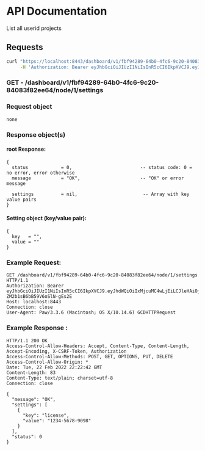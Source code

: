 # API Documentation

List all userid projects

## Requests

```sh
curl "https://localhost:8443/dashboard/v1/fbf94289-64b0-4fc6-9c20-84083f82ee64/node/1/settings" \
     -H 'Authorization: Bearer eyJhbGciOiJIUzI1NiIsInR5cCI6IkpXVCJ9.eyJhdWQiOiIxMjcuMC4wLjEiLCJleHAiOjE2NDU1NzY5NDUsImp0aSI6IjAiLCJpYXQiOjE2NDU1NDY5NDUsImlzcyI6IlNRTGl0ZSBDbG91ZCBXZWIgU2VydmVyIiwibmJmIjoxNjQ1NTQ2OTQ1LCJzdWIiOiJzcWxpdGVjbG91ZC5pbyJ9.Ru7lvh1tx72CWfsoL2-ZM2b1sB6bB59V6oSlN-gEs2E'

```

### **GET** - /dashboard/v1/fbf94289-64b0-4fc6-9c20-84083f82ee64/node/1/settings

### Request object

```code
none
```

### Response object(s)

#### root Response:

```code
{
  status            = 0,                         -- status code: 0 = no error, error otherwise
  message           = "OK",                      -- "OK" or error message

  settings          = nil,                        -- Array with key value pairs
}
```

#### Setting object (key/value pair):

```code
{
  key   = "",
  value = ""
}
```

### Example Request:

```
GET /dashboard/v1/fbf94289-64b0-4fc6-9c20-84083f82ee64/node/1/settings HTTP/1.1
Authorization: Bearer eyJhbGciOiJIUzI1NiIsInR5cCI6IkpXVCJ9.eyJhdWQiOiIxMjcuMC4wLjEiLCJleHAiOjE2NDU1NzY5NDUsImp0aSI6IjAiLCJpYXQiOjE2NDU1NDY5NDUsImlzcyI6IlNRTGl0ZSBDbG91ZCBXZWIgU2VydmVyIiwibmJmIjoxNjQ1NTQ2OTQ1LCJzdWIiOiJzcWxpdGVjbG91ZC5pbyJ9.Ru7lvh1tx72CWfsoL2-ZM2b1sB6bB59V6oSlN-gEs2E
Host: localhost:8443
Connection: close
User-Agent: Paw/3.3.6 (Macintosh; OS X/10.14.6) GCDHTTPRequest
```

### Example Response :

```
HTTP/1.1 200 OK
Access-Control-Allow-Headers: Accept, Content-Type, Content-Length, Accept-Encoding, X-CSRF-Token, Authorization
Access-Control-Allow-Methods: POST, GET, OPTIONS, PUT, DELETE
Access-Control-Allow-Origin: *
Date: Tue, 22 Feb 2022 22:22:42 GMT
Content-Length: 83
Content-Type: text/plain; charset=utf-8
Connection: close

{
  "message": "OK",
  "settings": [
    {
      "key": "license",
      "value": "1234-5678-9098"
    }
  ],
  "status": 0
}
```